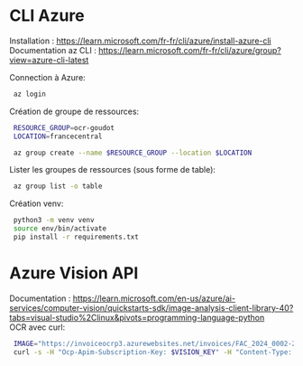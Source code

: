
# CLI Azure
Installation : https://learn.microsoft.com/fr-fr/cli/azure/install-azure-cli  
Documentation az CLI : https://learn.microsoft.com/fr-fr/cli/azure/group?view=azure-cli-latest

Connection à Azure:
```bash
 az login
```

Création de groupe de ressources:
```bash
 RESOURCE_GROUP=ocr-goudot
 LOCATION=francecentral

 az group create --name $RESOURCE_GROUP --location $LOCATION
```

Lister les groupes de ressources (sous forme de table):
```bash
 az group list -o table
```

Création venv:
```bash
 python3 -m venv venv
 source env/bin/activate
 pip install -r requirements.txt
```

# Azure Vision API
Documentation : https://learn.microsoft.com/en-us/azure/ai-services/computer-vision/quickstarts-sdk/image-analysis-client-library-40?tabs=visual-studio%2Clinux&pivots=programming-language-python  
OCR avec curl:
```bash
 IMAGE="https://invoiceocrp3.azurewebsites.net/invoices/FAC_2024_0002-2338479"
 curl -s -H "Ocp-Apim-Subscription-Key: $VISION_KEY" -H "Content-Type: application/json" "$VISION_ENDPOINT/computervision/imageanalysis:analyze?features=caption,read&model-version=latest&language=en&api-version=2024-02-01" -d "{'url':'$IMAGE'}" | jq
```
